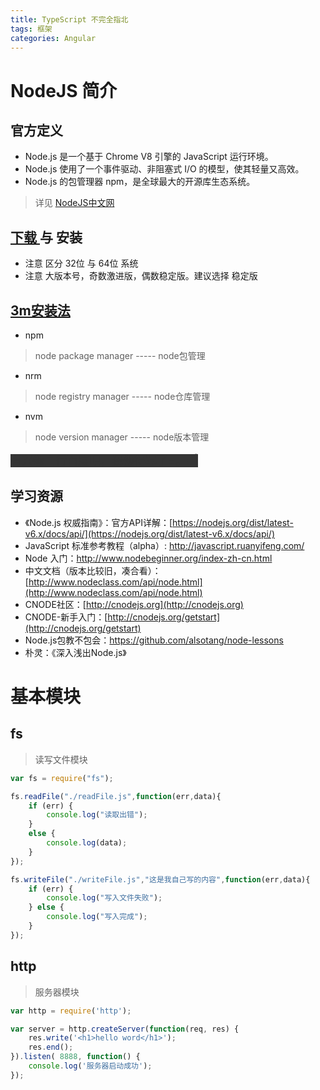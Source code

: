 ```yaml
---
title: TypeScript 不完全指北
tags: 框架
categories: Angular
---
```


# NodeJS 简介

## 官方定义
* Node.js 是一个基于 Chrome V8 引擎的 JavaScript 运行环境。 
* Node.js 使用了一个事件驱动、非阻塞式 I/O 的模型，使其轻量又高效。 
* Node.js 的包管理器 npm，是全球最大的开源库生态系统。
> 详见 [NodeJS中文网](http://nodejs.cn/)

## [下载 ](http://nodejs.cn/download/) 与 安装
* 注意 区分 32位 与 64位 系统
* 注意 大版本号，奇数激进版，偶数稳定版。建议选择 稳定版

## [3m安装法](http://cnodejs.org/topic/57f628098489e7ca69f4e839)
* npm 
> node package manager -----    node包管理
* nrm
> node registry manager -----   node仓库管理
* nvm 
> node version manager  -----   node版本管理

<p style="display:inline;font-size:18px;background-color:#353535;color:#353535">有兴趣自行百度吧，我懒得写了=。=|</p>

## 学习资源

+ 《Node.js 权威指南》：官方API详解：[https://nodejs.org/dist/latest-v6.x/docs/api/](https://nodejs.org/dist/latest-v6.x/docs/api/)
+ JavaScript 标准参考教程（alpha）: http://javascript.ruanyifeng.com/
+ Node 入门：http://www.nodebeginner.org/index-zh-cn.html
+ 中文文档（版本比较旧，凑合看）：[http://www.nodeclass.com/api/node.html](http://www.nodeclass.com/api/node.html)
+ CNODE社区：[http://cnodejs.org](http://cnodejs.org)
+ CNODE-新手入门：[http://cnodejs.org/getstart](http://cnodejs.org/getstart)
+ Node.js包教不包会：https://github.com/alsotang/node-lessons
+ 朴灵：《深入浅出Node.js》

# 基本模块

## fs
> 读写文件模块
~~~ js
var fs = require("fs");

fs.readFile("./readFile.js",function(err,data){
    if (err) {
        console.log("读取出错");
    }
    else {
        console.log(data);
    }
});

fs.writeFile("./writeFile.js","这是我自己写的内容",function(err,data){
    if (err) {
        console.log("写入文件失败");
    } else {
        console.log("写入完成");
    }
});
~~~

## http
> 服务器模块
~~~ js
var http = require('http');

var server = http.createServer(function(req, res) {
    res.write('<h1>hello word</h1>');
    res.end();
}).listen( 8888, function() {
    console.log('服务器启动成功');
});
~~~

## 
